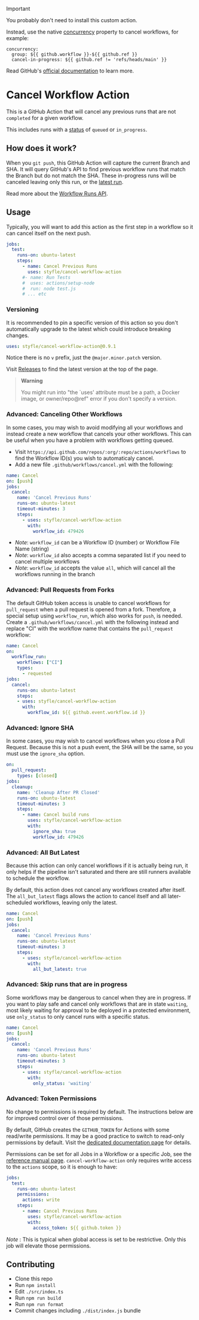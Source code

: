 > [!IMPORTANT]
> You probably don't need to install this custom action.
> 
> Instead, use the native [concurrency](https://github.blog/changelog/2021-04-19-github-actions-limit-workflow-run-or-job-concurrency/) property to cancel workflows, for example:
> ```
> concurrency:
>   group: ${{ github.workflow }}-${{ github.ref }}
>   cancel-in-progress: ${{ github.ref != 'refs/heads/main' }}
> ```
> Read GitHub's [official documentation](https://docs.github.com/en/actions/using-jobs/using-concurrency) to learn more.

# Cancel Workflow Action

This is a GitHub Action that will cancel any previous runs that are not `completed` for a given workflow.

This includes runs with a [status](https://docs.github.com/en/rest/reference/checks#check-runs) of `queued` or `in_progress`.

## How does it work?

When you `git push`, this GitHub Action will capture the current Branch and SHA. It will query GitHub's API to find previous workflow runs that match the Branch but do not match the SHA. These in-progress runs will be canceled leaving only this run, or the [latest run](#advanced-all-but-latest).

Read more about the [Workflow Runs API](https://docs.github.com/en/rest/reference/actions#workflow-runs).

## Usage

Typically, you will want to add this action as the first step in a workflow so it can cancel itself on the next push.

```yml
jobs:
  test:
    runs-on: ubuntu-latest
    steps:
      - name: Cancel Previous Runs
        uses: styfle/cancel-workflow-action
      #- name: Run Tests
      #  uses: actions/setup-node
      #  run: node test.js
      # ... etc
```

### Versioning

It is recommended to pin a specific version of this action so you don't automatically upgrade to the latest which could introduce breaking changes.

```yml
uses: styfle/cancel-workflow-action@0.9.1
```

Notice there is no `v` prefix, just the `@major.minor.patch` version.

Visit [Releases](https://github.com/styfle/cancel-workflow-action/releases) to find the latest version at the top of the page.

> **Warning**
> 
> You might run into "the `uses' attribute must be a path, a Docker image, or owner/repo@ref" error if you don't specify a version.

### Advanced: Canceling Other Workflows

In some cases, you may wish to avoid modifying all your workflows and instead create a new workflow that cancels your other workflows. This can be useful when you have a problem with workflows getting queued.

- Visit `https://api.github.com/repos/:org/:repo/actions/workflows` to find the Workflow ID(s) you wish to automaticaly cancel.
- Add a new file `.github/workflows/cancel.yml` with the following:

```yml
name: Cancel
on: [push]
jobs:
  cancel:
    name: 'Cancel Previous Runs'
    runs-on: ubuntu-latest
    timeout-minutes: 3
    steps:
      - uses: styfle/cancel-workflow-action
        with:
          workflow_id: 479426
```

- _Note_: `workflow_id` can be a Workflow ID (number) or Workflow File Name (string)
- _Note_: `workflow_id` also accepts a comma separated list if you need to cancel multiple workflows
- _Note_: `workflow_id` accepts the value `all`, which will cancel all the workflows running in the branch


### Advanced: Pull Requests from Forks

The default GitHub token access is unable to cancel workflows for `pull_request`
when a pull request is opened from a fork. Therefore, a special setup using
`workflow_run`, which also works for `push`, is needed.
Create a `.github/workflows/cancel.yml` with the following instead and replace
"CI" with the workflow name that contains the `pull_request` workflow:

```yml
name: Cancel
on:
  workflow_run:
    workflows: ["CI"]
    types:
      - requested
jobs:
  cancel:
    runs-on: ubuntu-latest
    steps:
    - uses: styfle/cancel-workflow-action
      with:
        workflow_id: ${{ github.event.workflow.id }}
```

### Advanced: Ignore SHA

In some cases, you may wish to cancel workflows when you close a Pull Request. Because this is not a push event, the SHA will be the same, so you must use the `ignore_sha` option.

```yml
on:
  pull_request:
    types: [closed]
jobs:
  cleanup:
    name: 'Cleanup After PR Closed'
    runs-on: ubuntu-latest
    timeout-minutes: 3
    steps:
      - name: Cancel build runs
        uses: styfle/cancel-workflow-action
        with:
          ignore_sha: true
          workflow_id: 479426
```

### Advanced: All But Latest

Because this action can only cancel workflows if it is actually being run, it only helps if the pipeline isn't saturated and there are still runners available to schedule the workflow.

By default, this action does not cancel any workflows created after itself. The `all_but_latest` flags allows the action to cancel itself and all later-scheduled workflows, leaving only the latest.

```yml
name: Cancel
on: [push]
jobs:
  cancel:
    name: 'Cancel Previous Runs'
    runs-on: ubuntu-latest
    timeout-minutes: 3
    steps:
      - uses: styfle/cancel-workflow-action
        with:
          all_but_latest: true
```

### Advanced: Skip runs that are in progress

Some workflows may be dangerous to cancel when they are in progress. If you want to play safe and cancel only workflows that are in state `waiting`, most likely waiting for approval to be deployed in a protected environment, use `only_status` to only cancel runs with a specific status. 

```yml
name: Cancel
on: [push]
jobs:
  cancel:
    name: 'Cancel Previous Runs'
    runs-on: ubuntu-latest
    timeout-minutes: 3
    steps:
      - uses: styfle/cancel-workflow-action
        with:
          only_status: 'waiting'
```

### Advanced: Token Permissions

No change to permissions is required by default. The instructions below are for improved control over of those permissions.

By default, GitHub creates the `GITHUB_TOKEN` for Actions with some read/write permissions. It may be a good practice to switch to read-only permissions by default. Visit the [dedicated documentation page](https://docs.github.com/en/github/administering-a-repository/managing-repository-settings/disabling-or-limiting-github-actions-for-a-repository#setting-the-permissions-of-the-github_token-for-your-repository) for details.

Permissions can be set for all Jobs in a Workflow or a specific Job, see the [reference manual page](https://docs.github.com/en/actions/reference/workflow-syntax-for-github-actions#permissions). `cancel-workflow-action` only requires write access to the `actions` scope, so it is enough to have:

```yml
jobs:
  test:
    runs-on: ubuntu-latest
    permissions:
      actions: write
    steps:
      - name: Cancel Previous Runs
        uses: styfle/cancel-workflow-action
        with:
          access_token: ${{ github.token }}
```

_Note_ : This is typical when global access is set to be restrictive. Only this job will elevate those permissions.

## Contributing

- Clone this repo
- Run `npm install`
- Edit `./src/index.ts`
- Run `npm run build`
- Run `npm run format`
- Commit changes including `./dist/index.js` bundle
